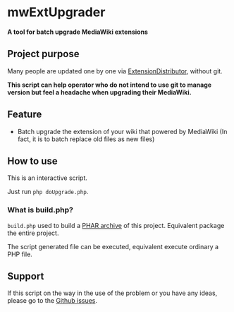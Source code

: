 # mwExtUpgrader
**A tool for batch upgrade MediaWiki extensions**

## Project purpose
Many people are updated one by one via [ExtensionDistributor](https://www.mediawiki.org/wiki/Special:ExtensionDistributor), without git.

**This script can help operator who do not intend to use git to manage version but feel a headache when upgrading their MediaWiki.**

## Feature
* Batch upgrade the extension of your wiki that powered by MediaWiki (In fact, it is to batch replace old files as new files)

## How to use
This is an interactive script.

Just run `php doUpgrade.php`.

### What is build.php?
`build.php` used to build a [PHAR archive](https://en.wikipedia.org/wiki/PHAR_\(file_format\)) of this project. Equivalent package the entire project.

The script generated file can be executed, equivalent execute ordinary a PHP file.

## Support
If this script on the way in the use of the problem or you have any ideas, please go to the [Github issues](https://github.com/RazeSoldier/mwExtUpgrader/issues).